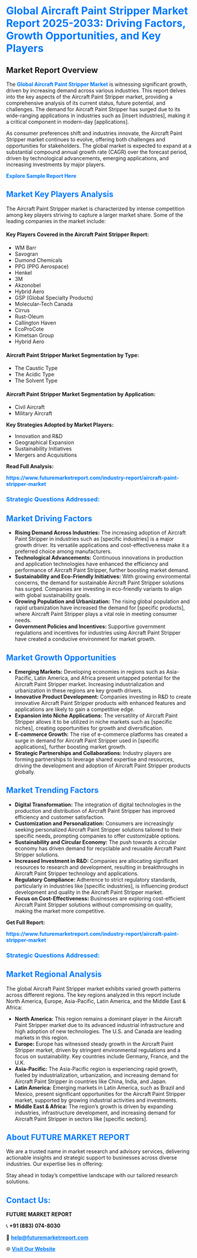 <h1 style="color: #007BFF;">Global Aircraft Paint Stripper Market Report 2025-2033: Driving Factors, Growth Opportunities, and Key Players</h1>

<section id="overview">
<h2>Market Report Overview</h2>
<p>The <a href="https://www.futuremarketreport.com/industry-report/aircraft-paint-stripper-market" style="color: #007BFF; text-decoration: none;"><strong>Global Aircraft Paint Stripper Market</strong></a> is witnessing significant growth, driven by increasing demand across various industries. This report delves into the key aspects of the Aircraft Paint Stripper market, providing a comprehensive analysis of its current status, future potential, and challenges. The demand for Aircraft Paint Stripper has surged due to its wide-ranging applications in industries such as [insert industries], making it a critical component in modern-day [applications].</p>
<p>As consumer preferences shift and industries innovate, the Aircraft Paint Stripper market continues to evolve, offering both challenges and opportunities for stakeholders. The global market is expected to expand at a substantial compound annual growth rate (CAGR) over the forecast period, driven by technological advancements, emerging applications, and increasing investments by major players.</p>
</section>

<section id="overview">
<p><a href="https://www.futuremarketreport.com/request-sample/reportId=41811" style="color: #007BFF; text-decoration: none;"><strong>Explore Sample Report Here</strong></a></p>
</section>

<section id="key-players">
<h2 style="color: #007BFF;">Market Key Players Analysis</h2>
<p>The Aircraft Paint Stripper market is characterized by intense competition among key players striving to capture a larger market share. Some of the leading companies in the market include:</p>
<h4>Key Players Covered in the Aircraft Paint Stripper Report:</h4>
<ul><li>WM Barr</li><li>Savogran</li><li>Dumond Chemicals</li><li>PPG (PPG Aerospace)</li><li>Henkel</li><li>3M</li><li>Akzonobel</li><li>Hybrid Aero</li><li>GSP (Global Specialty Products)</li><li>Molecular-Tech Canada</li><li>Cirrus</li><li>Rust-Oleum</li><li>Callington Haven</li><li>EcoProCote</li><li>Kimetsan Group</li><li>Hybrid Aero</li></ul>
<h4>Aircraft Paint Stripper Market Segmentation by Type:</h4>
<ul><li>The Caustic Type</li><li>The Acidic Type</li><li>The Solvent Type</li></ul>

<h4>Aircraft Paint Stripper Market Segmentation by Application:</h4>
<ul><li>Civil Aircraft</li><li>Military Aircraft</li></ul>
<p><strong>Key Strategies Adopted by Market Players:</strong></p>
<ul>
<li>Innovation and R&D</li>
<li>Geographical Expansion</li>
<li>Sustainability Initiatives</li>
<li>Mergers and Acquisitions</li>
</ul>
</section>

<section>
<p><strong>Read Full Analysis: </strong></p><a href="https://www.futuremarketreport.com/industry-report/aircraft-paint-stripper-market" style="color: #007BFF; text-decoration: none;"><strong>https://www.futuremarketreport.com/industry-report/aircraft-paint-stripper-market</strong></a>
<h3 style="color: #007BFF;">Strategic Questions Addressed:</h3>
</section>

<section id="driving-factors">
<h2 style="color: #007BFF;">Market Driving Factors</h2>
<ul>
<li><strong>Rising Demand Across Industries:</strong> The increasing adoption of Aircraft Paint Stripper in industries such as [specific industries] is a major growth driver. Its versatile applications and cost-effectiveness make it a preferred choice among manufacturers.</li>
<li><strong>Technological Advancements:</strong> Continuous innovations in production and application technologies have enhanced the efficiency and performance of Aircraft Paint Stripper, further boosting market demand.</li>
<li><strong>Sustainability and Eco-Friendly Initiatives:</strong> With growing environmental concerns, the demand for sustainable Aircraft Paint Stripper solutions has surged. Companies are investing in eco-friendly variants to align with global sustainability goals.</li>
<li><strong>Growing Population and Urbanization:</strong> The rising global population and rapid urbanization have increased the demand for [specific products], where Aircraft Paint Stripper plays a vital role in meeting consumer needs.</li>
<li><strong>Government Policies and Incentives:</strong> Supportive government regulations and incentives for industries using Aircraft Paint Stripper have created a conducive environment for market growth.</li>
</ul>
</section>

<section id="growth-opportunities">
<h2 style="color: #007BFF;">Market Growth Opportunities</h2>
<ul>
<li><strong>Emerging Markets:</strong> Developing economies in regions such as Asia-Pacific, Latin America, and Africa present untapped potential for the Aircraft Paint Stripper market. Increasing industrialization and urbanization in these regions are key growth drivers.</li>
<li><strong>Innovative Product Development:</strong> Companies investing in R&D to create innovative Aircraft Paint Stripper products with enhanced features and applications are likely to gain a competitive edge.</li>
<li><strong>Expansion into Niche Applications:</strong> The versatility of Aircraft Paint Stripper allows it to be utilized in niche markets such as [specific niches], creating opportunities for growth and diversification.</li>
<li><strong>E-commerce Growth:</strong> The rise of e-commerce platforms has created a surge in demand for Aircraft Paint Stripper used in [specific applications], further boosting market growth.</li>
<li><strong>Strategic Partnerships and Collaborations:</strong> Industry players are forming partnerships to leverage shared expertise and resources, driving the development and adoption of Aircraft Paint Stripper products globally.</li>
</ul>
</section>

<section id="trending-factors">
<h2 style="color: #007BFF;">Market Trending Factors</h2>
<ul>
<li><strong>Digital Transformation:</strong> The integration of digital technologies in the production and distribution of Aircraft Paint Stripper has improved efficiency and customer satisfaction.</li>
<li><strong>Customization and Personalization:</strong> Consumers are increasingly seeking personalized Aircraft Paint Stripper solutions tailored to their specific needs, prompting companies to offer customizable options.</li>
<li><strong>Sustainability and Circular Economy:</strong> The push towards a circular economy has driven demand for recyclable and reusable Aircraft Paint Stripper solutions.</li>
<li><strong>Increased Investment in R&D:</strong> Companies are allocating significant resources to research and development, resulting in breakthroughs in Aircraft Paint Stripper technology and applications.</li>
<li><strong>Regulatory Compliance:</strong> Adherence to strict regulatory standards, particularly in industries like [specific industries], is influencing product development and quality in the Aircraft Paint Stripper market.</li>
<li><strong>Focus on Cost-Effectiveness:</strong> Businesses are exploring cost-efficient Aircraft Paint Stripper solutions without compromising on quality, making the market more competitive.</li>
</ul>
</section>

<section>
<p><strong>Get Full Report: </strong></p><a href="https://www.futuremarketreport.com/industry-report/aircraft-paint-stripper-market" style="color: #007BFF; text-decoration: none;"><strong>https://www.futuremarketreport.com/industry-report/aircraft-paint-stripper-market</strong></a>
<h3 style="color: #007BFF;">Strategic Questions Addressed:</h3>
</section>


<section id="regional-analysis">
<h2 style="color: #007BFF;">Market Regional Analysis</h2>
<p>The global Aircraft Paint Stripper market exhibits varied growth patterns across different regions. The key regions analyzed in this report include North America, Europe, Asia-Pacific, Latin America, and the Middle East & Africa:</p>
<ul>
<li><strong>North America:</strong> This region remains a dominant player in the Aircraft Paint Stripper market due to its advanced industrial infrastructure and high adoption of new technologies. The U.S. and Canada are leading markets in this region.</li>
<li><strong>Europe:</strong> Europe has witnessed steady growth in the Aircraft Paint Stripper market, driven by stringent environmental regulations and a focus on sustainability. Key countries include Germany, France, and the U.K.</li>
<li><strong>Asia-Pacific:</strong> The Asia-Pacific region is experiencing rapid growth, fueled by industrialization, urbanization, and increasing demand for Aircraft Paint Stripper in countries like China, India, and Japan.</li>
<li><strong>Latin America:</strong> Emerging markets in Latin America, such as Brazil and Mexico, present significant opportunities for the Aircraft Paint Stripper market, supported by growing industrial activities and investments.</li>
<li><strong>Middle East & Africa:</strong> The region’s growth is driven by expanding industries, infrastructure development, and increasing demand for Aircraft Paint Stripper in sectors like [specific sectors].</li>
</ul>
</section>

<footer>
<h2 style="color: #007BFF;">About FUTURE MARKET REPORT</h2>
<p>We are a trusted name in market research and advisory services, delivering actionable insights and strategic support to businesses across diverse industries. Our expertise lies in offering:</p>

<p>Stay ahead in today’s competitive landscape with our tailored research solutions.</p>

<h2 style="color: #007BFF;">Contact Us:</h2>
<p><strong>FUTURE MARKET REPORT</strong></p>
<p>📞 <strong>+91 (883) 074-8030</strong></p>
<p>📧 <strong><a href="mailto:help@futuremarketreport.com" style="color: #007BFF;">help@futuremarketreport.com</a></strong></p>
<p>🌐 <strong><a href="https://www.futuremarketreport.com/" style="color: #007BFF;">Visit Our Website</a></strong></p>
</footer>